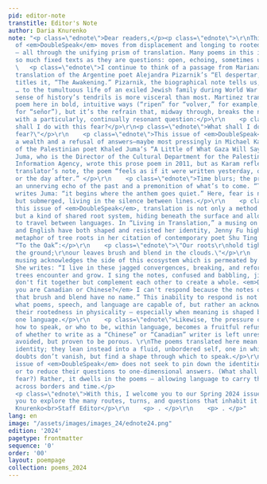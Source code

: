 ```yaml
---
pid: editor-note
transtitle: Editor's Note
author: Daria Knurenko
note: "<p class=\"ednote\">Dear readers,</p><p class=\"ednote\">\r\nThis year’s issue
  of <em>DoubleSpeak</em> moves from displacement and longing to rootedness and renewal
  — all through the unifying prism of translation. Many poems in this issue are not
  so much fixed texts as they are questions: open, echoing, sometimes unanswerable.</p>\r\n
  \   <p class=\"ednote\">I continue to think of a passage from Mariana Martinez’s
  translation of the Argentine poet Alejandra Pizarnik’s “El despertar,” or as Martinez
  titles it, “The Awakening.” Pizarnik, the biographical note tells us, “was born
  … to the tumultuous life of an exiled Jewish family during World War II,” and her
  sense of history’s tendrils is more visceral than most. Martinez translates Pizarnik’s
  poem here in bold, intuitive ways (“ripen” for “volver,” for example, and “lord”
  for “señor”), but it’s the refrain that, midway through, breaks the narrative open
  with a particularly, continually resonant question:</p>\r\n    <p class=\"ednote\">\"What
  shall I do with this fear?</p>\r\n<p class=\"ednote\">What shall I do with this
  fear?\"</p>\r\n    <p class=\"ednote\">This issue of <em>DoubleSpeak</em> offers
  a wealth and a refusal of answers—maybe most pressingly in Michael Karam’s translation
  of the Palestinian poet Khaled Juma’s “A Little of What Gaza Will Say in a Little.”
  Juma, who is the Director of the Cultural Department for the Palestine News and
  Information Agency, wrote this prose poem in 2011, but as Karam reflects in his
  translator’s note, the poem “feels as if it were written yesterday, or tomorrow,
  or the day after.” </p>\r\n    <p class=\"ednote\">Time blurs; the present becomes
  an unnerving echo of the past and a premonition of what’s to come. “This is my blood,”
  writes Juma: “it begins where the anthem goes quiet.” Here, fear is not declared
  but submerged, living in the silence between lines.</p>\r\n    <p class=\"ednote\">Throughout
  this issue of <em>DoubleSpeak</em>, translation is not only a method of transmission
  but a kind of shared root system, hiding beneath the surface and allowing meaning
  to travel between languages. In “Living in Translation,” a musing on the way Chinese
  and English have both shaped and resisted her identity, Jenny Fu highlights this
  metaphor of tree roots in her citation of contemporary poet Shu Ting’s iconic poem
  “To the Oak”:</p>\r\n    <p class=\"ednote\">\"Our roots\r\nhold tightly beneath
  the ground;\r\nour leaves brush and blend in the clouds.\"</p>\r\n    <p class=\"ednote\">Fu’s
  musing acknowledges the side of this ecosystem which is permeated by uncertainty.
  She writes: “I live in these jagged convergences, breaking, and reforming as the
  trees encounter and grow. I sing the notes, confused and babbling, jigsaws that
  don't fit together but complement each other to create a whole. <em>Do you think
  you are Canadian or Chinese?</em> I can't respond because the notes of the leaves
  that brush and blend have no name.” This inability to respond is not a failure of
  what poems, speech, and language are capable of, but rather an acknowledgement of
  their rootedness in physicality — especially when meaning is shaped by more than
  one language.</p>\r\n    <p class=\"ednote\">Likewise, the pressure of choosing
  how to speak, or who to be, within language, becomes a fruitful refusal. Fu’s question
  of whether to write as a “Chinese” or “Canadian” writer is left unresolved: not
  avoided, but proven to be porous. \r\nThe poems translated here mean to resist singular
  identity; they lean instead into a fluid, unbordered self, ​​one in which fear and
  doubts don’t vanish, but find a shape through which to speak.</p>\r\n    <p class=\"ednote\">This
  issue of <em>DoubleSpeak</em> does not seek to pin down the identities of its poems,
  or to reduce their questions to one-dimensional answers. (What shall I do with this
  fear?) Rather, it dwells in the poems — allowing language to carry their weight
  across borders and time.</p>                                                                                               <p
  <p class=\"ednote\">With this, I welcome you to our Spring 2024 issue, and I invite
  you to explore the many routes, turns, and questions that inhabit it.</p>\r\n<p>Sincerely,<br>Daria
  Knurenko<br>Staff Editor</p>\r\n    <p> . </p>\r\n    <p> . </p>"
lang: en
image: "/assets/images/images_24/ednote24.png"
edition: '2024'
pagetype: frontmatter
sequence: '0'
order: '00'
layout: poempage
collection: poems_2024
---
```

